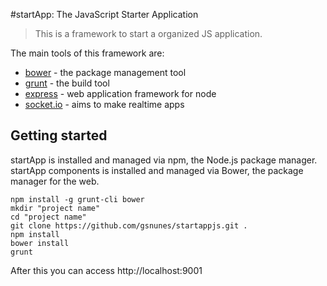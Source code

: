 #startApp: The JavaScript Starter Application

> This is a framework to start a organized JS application.

The main tools of this framework are:

* [bower](http://twitter.github.com/bower) - the package management tool
* [grunt](http://gruntjs.com) - the build tool
* [express](http://expressjs.com) - web application framework for node
* [socket.io](http://socket.io) - aims to make realtime apps

## Getting started
startApp is installed and managed via npm, the Node.js package manager.
startApp components is installed and managed via Bower, the package manager for the web.


```shell
npm install -g grunt-cli bower
mkdir "project name"
cd "project name"
git clone https://github.com/gsnunes/startappjs.git .
npm install
bower install
grunt
```

After this you can access http://localhost:9001